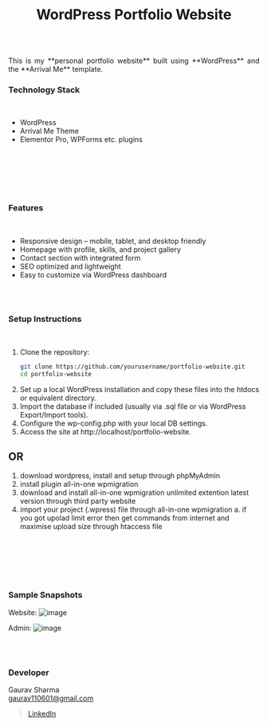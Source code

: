 <h1 align="center">
  WordPress Portfolio Website
</h1>


<br><br>

<p align="justify">
This is my **personal portfolio website** built using **WordPress** and the **Arrival Me** template.
</p>


### Technology Stack
<br>

- WordPress
- Arrival Me Theme
- Elementor Pro, WPForms etc. plugins


<br><br>
<!-- ................................................................................................................................. --><br><br>
<!-- ................................................................................................................................. -->


### Features
<br>

- Responsive design – mobile, tablet, and desktop friendly
- Homepage with profile, skills, and project gallery
- Contact section with integrated form
- SEO optimized and lightweight
- Easy to customize via WordPress dashboard


<br><br>
<!-- ................................................................................................................................. -->


### Setup Instructions
<br>

1. Clone the repository:
   ```bash
   git clone https://github.com/yourusername/portfolio-website.git
   cd portfolio-website
2. Set up a local WordPress installation and copy these files into the htdocs or equivalent directory.
3. Import the database if included (usually via .sql file or via WordPress Export/Import tools).
4. Configure the wp-config.php with your local DB settings.
5. Access the site at http://localhost/portfolio-website.

## OR

1. download wordpress, install and setup through phpMyAdmin
2. install plugin all-in-one wpmigration 
3. download and install all-in-one wpmigration unlimited extention latest version through third party website
4. import your project (.wpress) file through all-in-one wpmigration
   a. if you got upolad limit error then get commands from internet and maximise upload size through htaccess file


<br><br>
<!-- ................................................................................................................................. --><br><br>
<!-- ................................................................................................................................. -->


### Sample Snapshots

Website:
![image](https://github.com/user-attachments/assets/033aaf16-a823-4bed-878d-b530edc24788)

Admin:
![image](https://github.com/user-attachments/assets/41e9cc6f-8199-4432-8a7d-3754119adf83)



<br><br>
<!-- ................................................................................................................................. -->



### Developer

Gaurav Sharma <br>
gaurav110601@gmail.com <br>
> [LinkedIn](https://www.linkedin.com/in/gaurav110601/)
<!-- ................................................................................................................................. -->

